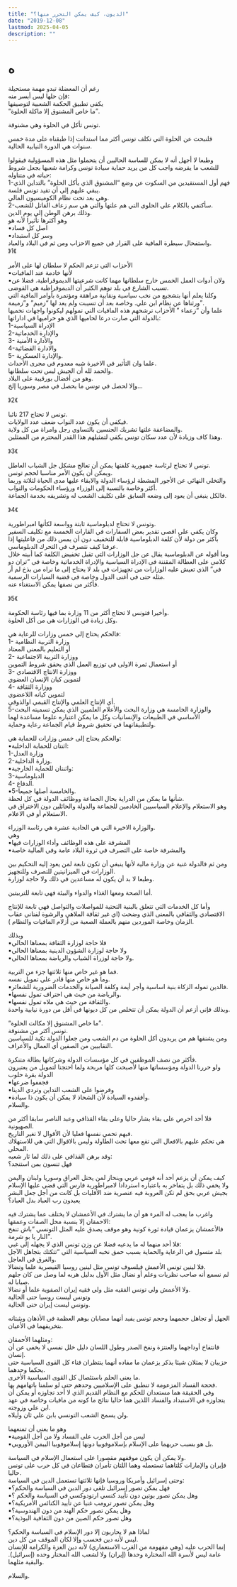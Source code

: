 ```yaml
---
title: "الديون، كيف يمكن التحرر منها؟"
date: "2019-12-08"
lastmod: 2025-04-05
description: ""
---
```

# **ه**

رغم أن المعضلة تبدو مهمة مستحيلة  
فإن حلها ليس أيسر منه:  
يكفي تطبيق الحكمة الشعبية لتوصيفها  
“ما خاص المشنوق إلا ماكلة الحلوة”.

تونس تأكل في الحلوة وهي مشنوقة.

فلنبحث عن الحلوة التي تكلف تونس أكثر مما استدانت إذا طبقناه على مدة خمس سنوات هي الدورة النيابية الحالية.

وطبعا لا أجهل أنه لا يمكن للساسة الحاليين أن يتحملوا مثل هذه المسؤولية فيقولوا للشعب ما يفرضه واجب كل من يريد حماية سيادة تونس وكرامة شعبها بجعل شروط حياته في متناوله:  
1-فهم أول المستفيدين من السكوت عن وضع “المشنوق الذي يأكل الحلوة” بالتداين الذي يبقي عليهم إلى أن تقيد تونس فلسة.  
وهي بعد تحت نظام الكوميسيون المالي.  
2-سأكتفي بالكلام على الحلوى التي هم علتها والتي هي سم زعاف القاتل للشعب.  
وذلك برهن الوطن إلى يوم الدين.  
وهو أكثرها تأثيرا لأنه هو  
▪︎اصل كل فساد  
▪︎وسر كل استبداد  
واستفحال سيطرة المافية على القرار في جميع الاحزاب ومن ثم في البلاد والعباد.  
》1《

الأحزاب التي تزعم الحكم لا سلطان لها على الأمر  
▪︎لأنها خادمة عند المافيات  
▪︎ولان أدوات العمل الخمس خارج سلطانها مهما كانت شرعيتها الديموقراطية. فضلا عن تسيب الشارع في بلد توهم الكثير أن الديموقراطية هي الفوضى.  
وكلنا يعلم أنها بتشجيع من نخب سياسية ونقابية مراهقة ومؤتمرة بأوامر المافية التي ورثناها عن نظام ابن علي. وخاصة بعد أن تسيبت ولم يعد لها “زميم” و”زميمة”.  
علما وأن “زعماء ” الأحزاب ترشحهم هذه المافيات التي تمولهم ليكونوا واجهات تحميها بالدولة التي صارت درعا لحاميها الذي هو حراميها في اداراتها:  
1-الإدراة السياسية  
2-والإدارة الخدماتية  
3- والأدارة الأمنية  
4-والادارة القضائية  
5- والإدارة العسكرية.  
علما وان التأثير في الاخيرة شبه معدوم في مجرى الأحداث.  
والحمد لله أن الجيش ليس تحت سلطانها.  
وهو من أفضال بورقيبة على البلاد.  
وإلا لحصل في تونس ما يحصل في مصر وسوريا إلخ…

》2《

تونس لا تحتاج 217 نائبا.  
فيكفي أن يكون عدد النواب ضعف عدد الولايات.  
والمضاعفة علتها تشريك الجنسين بالتساوي رجل وامراة من كل ولاية.  
وهذا كاف وزيادة لأن عدد سكان تونس يكفي لتمثيلهم هذا القدر المحترم من الممثلين.

》3《

تونس لا تحتاج لرئاسة جمهورية كلفتها يمكن أن تعالج مشكل جل الشباب العاطل.  
ويمكن أن يكون الأمر مناسبا لحجم تونس.  
والتخلي النهائي عن الأجور المشطة لرؤساء الدولة والابقاء عليها مدى الحياة لثلاثة وربما أكثر وخاصة بالنسبة إلى الوزراء ورؤساء الحكومات والنواب.  
فالكل ينبغي أن يعود إلى وضعه السابق على تكليف الشعب له وتشريفه بخدمة الجماعة.

》4《

وتونس لا تحتاج لدبلوماسية ثابتة وواسعة لكأنها امبراطورية.  
وكان يكفي على اقصى تقدير بعض السفارات في القارات الخمسة مع تكليف السفير بأكثر من دولة لأن كلفة الدبلوماسية قابلة للتخفيف دون أن يمس ذلك من فاعليتها إذا عرفنا كيف نتصرف في التحرك الدبلوماسي.  
وما أقوله عن الدبلوماسية يقال عن جل الوزارات التي تقبل تخفيض الكلفة كما أبينه خلال كلامي على العطالة المقننة في الإدراة السياسية والإدراة الخدماتية وخاصة في “تران دو في” الذي تعيش عليه الوزارات من تجهيزات في بلد لا يحتاج إلى ما نراه من بذخ لم أر مثله حتى في أغنى الدول وخاصة في قضية السيارات الرسمية.  
فأكثر من نصفها يمكن الاستغناء عنه.

》5《

وأخيرا فتونس لا تحتاج أكثر من 11 وزارة بما فيها رئاسة الحكومة.  
وكل زيادة في الوزارات هي من أكل الحلوة.

فالحكم يحتاج إلى خمس وزارات للرعاية هي:  
1- وزارة التربية النظامية  
أو التعليم بالمعنى المعتاد  
2- ووزارة التربية الاجتماعية  
أو استعمال ثمرة الاولى في توزيع العمل الذي يحقق شروط التموين  
3- ووزارة الانتاج الاقتصادي  
لتموين كيان الإنسان العضوي  
4- ووزارة الثقافة  
لتموين كيانه اللاعضوي  
أي الإنتاج العلمي والإنتاج القيمي اوالذوقي.  
5-والوزارة الخامسة هي وزارة البحث والأعلام العلميين الذي يمكن تسميته البحث الأساسي في الطبيعات والإنسانيات وكل ما يمكن اعتباره علوما مساعدة لهما ولتطبيقاتهما في تحقيق شروط قيام الجماعة رعاية وحماية.

والحكم يحتاج إلى خمس وزارات للحماية هي:  
▪︎اثنتان للحماية الداخلية:  
1-وزارة العدل  
2-وزارة الداخلية.  
▪︎واثنتان للحماية الخارجية:  
3-الدبلوماسية  
4- الدفاع.  
▪︎5-والخامسة أصلها جميعا.  
شأنها ما يمكن من الدراية بحال الجماعة ووظائف الدولة في كل لحظة.  
وهو الاستعلام والإعلام السياسيين الخادمين للجماعة والدولة والحائلين دون الاختراق في الاستعلام أو في الاعلام.

والوزارة الاخيرة التي هي الحادية عشرة هي رئاسة الوزراء.  
وهي  
▪︎المشرفة على هذه الوظائف وأداء الوزارات فيها  
▪︎والمشرفة خاصة على التصرف في ثروة البلاد عامة وفي المالية خاصة

ومن ثم فالدولة غنية عن وزارة مالية لأنها ينبغي أن تكون تابعة لمن يعود إليه التحكيم بين الوزارات في الميزانيتين للتصرف وللتجهيز.  
وطبعا لا بد أن يكون له مساعدين في ذلك ولا حاجة لوزارة.

أما الصحة ومعها الغذاء والدواء والبيئة فهي تابعة للتربيتين.

وأما كل الخدمات التي تتعلق بالبنية التحتية للمواصلات والتواصل فهي تابعة للإنتاج الاقتصادي والثقافي بالمعنى الذي وضحت (اي غير ثقافة الملاهي والرشوة لفناني عقاب الزمان وخاصة الموردين منهم بالعملة الصعبة من أزلام المافيات والنظام ).

وبذلك  
▪︎فلا حاجة لوزارة الثقافة بمعناها الحالي  
▪︎ولا حاجة لوزارة الشؤون الدينية بمعناها الحالي  
▪︎ولا حاجة لوزراة الشباب والرياضة بمعناها الحالي.

فما هو غير خاص منها ثلاثتها جزء من التربية.  
وما هو خاص منها قادر على تمويل نفسه.  
▪︎فالدين تموله الزكاة بنية اساسية وأجر أيمة وكلفة الصيانة والخدمات الضرورية للشعائر.  
▪︎والرياضة من حيث هي احتراف تمول نفسها.  
▪︎والثقافة من حيث هي ملاه تمول نفسها.  
وبذلك فإني أزعم أن الدولة يمكن أن تتخلص من كل ديونها في أقل من دورة نيابية واحدة.

“ما خاص المشنوق إلا مكالت الحلوة”.  
تونس أكثر من مشنوقة.  
ومن يشنقها هم من يريدون أكل الحلوة من دم الشعب ومن جعلوا الدولة تكية للسياسين النقابيين من الصفين أي العمال والأعراف.

فأكثر من نصف الموظفين في كل مؤسسات الدولة وشركاتها بطالة متنكرة.  
ولو حررنا الدولة ومؤسساتها منها لأصبحت كلها مربحة ولما احتجنا لتمويل من يعتبرون الدولة بقرة حلوب  
▪︎فجففوا ضرعها  
▪︎وفرضوا على الشعب التداين وتردي الدينا  
▪︎وأفقدوه السيادة لأن الشحاذ لا يمكن أن يكون ذا سيادة.  
والسلام.

فلا أحد احرص على بقاء بشار حاليا وعلى بقاء القذافي وعبد الناصر سابقا أكثر من الصهيونية.  
فبهم تحمي نفسها فعليا لأن الأقوال لا تغير التاريخ.  
هي تحكم عليهم بالافعال التي تقع معها تحت الطاولة وليس بالاقوال التي هي للاستهلاك المحلي.  
وقد برهن القذافي على ذلك لما ثار شعبه:  
فهل تنسون بمن استنجد؟

كيف يمكن أن يزعم أحد أنه قومي عربي وينحاز لمن يحتل العراق وسوريا ولبنان واليمن ولا يخفي ذلك بل يتفاخر به باعتباره استردادا لامبراطورية فارس التي قضى عليها الإسلام بجيش عربي بحق لم تكن العروبة فيه عنصرية ضد الأقليات بل كانت من أجل جعل البشر يعبدون رب العباد بدل العباد؟

واغرب ما يعجب له المرء هو أن ما يشترك في الأعمشان لا يختلف عما يشترك فيه الاحمقان إلا بنسبة محل الصفات وعمقها:  
فالأعمشان يزعمان قيادة ثورة كونية وهو موقف يصدق عليه المثل التونسي “باش تنفخ النار يا بو شرمة”.  
فلا أحد منهما له ما يدعيه فضلا عن وزن تونس الذي لا يجهله إلى غبي:  
بلد متسول في الرعاية والحماية بسبب حمق نخبه السياسية التي “تتكتك بتجاهل الآجل والغرق في العاجل.  
فلا لينين تونس الأعمش فيلسوف تونس مثل لينين روسيا القيصرية علما ونضالا.  
لم نسمع أنه صاحب نظريات وعلم أو نضال مثل الأول بدليل هربه لما وصل من كان جلهم صبابا له.  
ولا الأعمش ولي تونس الفقيه مثل ولي فقيه إيران الصفوية علما أو نضالا.  
وتونس ليست روسيا حتى الحالية  
وتونس ليست إيران حتى الحالية.

الجهل أو تجاهل حجمهما وحجم تونس يفيد أنهما مصابان بوهم العظمة في الأذهان ويثبتانه بتخريفهما في الأعيان.

ومثلهما الأحمقان:  
فانتفاخ أوداجهما والعنتزة ونفخ الصدر وطول اللسان دليل خلل نفسي لا يخفى عن أن إنسان.  
حزيبان لا يمثلان شيئا يذكر يزعمان ما مفاده أنهما ينتظران فناء كل القوى السياسية حتى يحكما وحدهما.  
ما يعني الحلم باستئصال كل القوى السياسية الأخرى.  
فحجة الفساد المزعومة لا تنطبق على الإسلاميين وحدهم حتى لو سلمنا باتهامهم بها.  
وفي الحقيقة هما مستعدان للحكم مع النظام القديم الذي لا أحد تجاوزه أو يمكن أن يتجاوزه في الاستبداد والفساد اللذين هما حاليا نتائج ما كونه من مافيات وخاصة في عهد ابن علي وزوجته.  
ولن يسمح الشعب التونسي بابن علي ثان وليلاه.

وهو ما يعني أن تمنعهما  
▪︎ليس من أجل الحرب على الفساد ولا من أجل القومية  
▪︎بل هو بسبب حربهما على الإسلام بإسلاموفوبيا دونها إسلاموفوبيا الييمن الأوروبي.

ولا يمكن أن يكون موقفهم مقصورا على استعمال الإسلام في السياسة.  
فإيران والإمارات كلتاهما تستعمله وهما اللتان تأمران فتطاعان في كل حرب على تونس حاليا.  
وحتى إسرائيل وأمريكا وروسيا فإنها ثلاثتها تستعمل الدين في السياسة:  
▪︎فهل يمكن تصور إسرائيل تلغي دور الدين في السياسة والحكم؟  
▪︎وهل يمكن تصور بوتين دون تأييد كنسي ارتودوكسي في السياسة والحكم ؟  
▪︎وهل يمكن تصور ترومب غنيا عن تأييد الكنائس الأمريكية؟  
▪︎وهل يمكن تصور حكم الهند من دون الهندوسية؟  
▪︎وهل تصور حكم الصين من دون الثقافية البوذية؟

لماذا هم لا يحاربون إلا دور الإسلام في السياسة والحكم؟  
ليس لأنه دين فحسب وإلا لكان الموقف من كل دين.  
إنما الحرب عليه (وهي مفهومة من الغرب الاستعماري) لأنه دين العزة والكرامة للإنسان عامة ليس لأسرة الله المختارة وحدها (إيران) ولا لشعب الله المختار وحده (إسرائيل). والبقية مثلهما.

والسلام.

###
